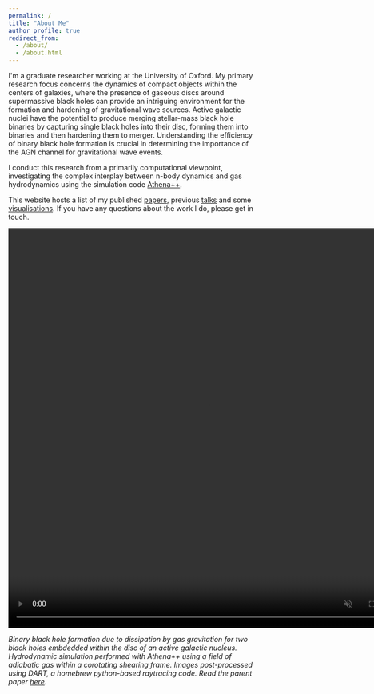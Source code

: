 ```yaml
---
permalink: /
title: "About Me"
author_profile: true
redirect_from: 
  - /about/
  - /about.html
---
```


I'm a graduate researcher working at the University of Oxford. My primary research focus concerns the dynamics of compact objects within the centers of galaxies, where the presence of gaseous discs around supermassive black holes can provide an intriguing environment for the formation and hardening of gravitational wave sources. Active galactic nuclei have the potential to produce merging stellar-mass black hole binaries by capturing single black holes into their disc, forming them into binaries and then hardening them to merger. Understanding the efficiency of binary black hole formation is crucial in determining the importance of the AGN channel for gravitational wave events.

I conduct this research from a primarily computational viewpoint, investigating the complex interplay between n-body dynamics and gas hydrodynamics using the simulation code [Athena++](https://github.com/PrincetonUniversity/athena).

This website hosts a list of my published [papers](/publications/), previous [talks](/talks/) and some [visualisations](/visuals/). If you have any questions about the work I do, please get in touch. 

<video width="800" height="800" controls loop="" muted= "" autoplay ="">
    <source src="http://hwhitehead.github.io/images/bbh_anim.mp4">
</video>

<em>Binary black hole formation due to dissipation by gas gravitation for two black holes embdedded within the disc of an active galactic nucleus. Hydrodynamic simulation performed with Athena++ using a field of adiabatic gas within a corotating shearing frame. Images post-processed using DART, a homebrew python-based raytracing code. Read the parent paper [here](/publication/Whitehead2025).</em>

